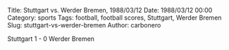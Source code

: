 Title: Stuttgart vs. Werder Bremen, 1988/03/12
Date: 1988/03/12 00:00
Category: sports
Tags: football, football scores, Stuttgart, Werder Bremen
Slug: stuttgart-vs-werder-bremen
Author: carbonero


Stuttgart 1 - 0 Werder Bremen
